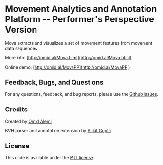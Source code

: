 Movement Analytics and Annotation Platform -- Performer's Perspective Version
=======

Mova extracts and visualizes a set of movement features from movement data sequences

More info: [http://omid.al/Mova.html](http://omid.al/Mova.html)

Online demo: [http://omid.al/MovaPP](http://omid.al/MovaPP )


## Feedback, Bugs, and Questions
For any questions, feedback, and bug reports, please use the [Github Issues](https://github.com/omimo/Mova/issues).

## Credits
Created by [Omid Alemi](http://omid.al)

BVH parser and annotation extension by [Ankit Gupta](https://github.com/gupta-ankit)

## License
This code is available under the [MIT license](http://opensource.org/licenses/MIT).
